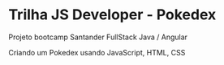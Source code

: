 # Trilha JS Developer - Pokedex

Projeto bootcamp Santander FullStack Java / Angular

Criando um Pokedex usando JavaScript, HTML, CSS
